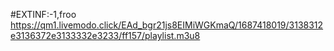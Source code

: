 #EXTINF:-1,froo
https://qm1.livemodo.click/EAd_bgr21js8EIMiWGKmaQ/1687418019/3138312e3136372e3133332e3233/ff157/playlist.m3u8
